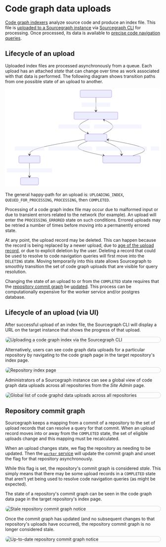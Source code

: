 # Code graph data uploads

<style>
img.screenshot {
  display: block;
  margin: 1em auto;
  max-width: 600px;
  margin-bottom: 0.5em;
  border: 1px solid lightgrey;
  border-radius: 10px;
}

img.terminal-screenshot {
  max-width: 800px;
}
</style>

[Code graph indexers](../references/indexers.md) analyze source code and produce an index file. This file is [uploaded to a Sourcegraph instance](../how-to/index_other_languages.md#4-upload-lsif-data) via [Sourcegraph CLI](../../cli/index.md) for processing. Once processed, its data is available to [precise code navigation queries](precise_code_navigation.md).

## Lifecycle of an upload

Uploaded index files are processed asynchronously from a queue. Each upload has an attached _state_ that can change over time as work associated with that data is performed. The following diagram shows transition paths from one possible state of an upload to another.

![Upload state diagram](./diagrams/upload-states.svg)

The general happy-path for an upload is: `UPLOADING_INDEX`, `QUEUED_FOR_PROCESSING`, `PROCESSING`, then `COMPLETED`.

Processing of a code graph index file may occur due to malformed input or due to transient errors related to the network (for example). An upload will enter the `PROCESSING_ERRORED` state on such conditions. Errored uploads may be retried a number of times before moving into a permanently errored state.

At any point, the upload record may be deleted. This can happen because the record is being replaced by a newer upload, due to [age of the upload record](../how-to/configure_data_retention.md), or due to explicit deletion by the user. Deleting a record that could be used to resolve to code navigation queries will first move into the `DELETING` state. Moving temporarily into this state allows Sourcegraph to smoothly transition the set of code graph uploads that are visible for query resolution.

Changing the state of an upload to or from the `COMPLETED` state requires that the [repository commit graph](#repository-commit-graph) be [updated](https://sourcegraph.com/search?q=context:global+repo:%5Egithub%5C.com/sourcegraph/sourcegraph%24+file:%cmd/worker/internal/codeintel/uploads/internal/commitgraph/updater%5C.go+func+%28u+*Updater%29+update%28ctx&patternType=literal). This process can be computationally expensive for the worker service and/or postgres database.
## Lifecycle of an upload (via UI)

After successful upload of an index file, the Sourcegraph CLI will display a URL on the target instance that shows the progress of that upload.

<img src="https://storage.googleapis.com/sourcegraph-assets/docs/images/code-intelligence/sg-3.34/uploads/src-lsif-upload.gif" class="screenshot terminal-screenshot" alt="Uploading a code graph index via the Sourcegraph CLI">

Alternatively, users can see code graph data uploads for a particular repository by navigating to the code graph page in the target repository's index page.

<img src="https://storage.googleapis.com/sourcegraph-assets/docs/images/code-intelligence/sg-3.33/repository-page.png" class="screenshot" alt="Repository index page">

Administrators of a Sourcegraph instance can see a global view of code graph data uploads across all repositories from the _Site Admin_ page.

<img src="https://storage.googleapis.com/sourcegraph-assets/docs/images/code-intelligence/renamed/indexes-list.png" class="screenshot" alt="Global list of code graphd data uploads across all repositories">

## Repository commit graph

Sourcegraph keeps a mapping from a commit of a repository to the set of upload records that can resolve a query for that commit. When an upload record moves into or away from the `COMPLETED` state, the set of eligible uploads change and this mapping must be recalculated.

When an upload changes state, we flag the repository as needing to be updated. Then the [`worker` service](https://docs.sourcegraph.com/admin/workers#codeintel-commitgraph)
will update the commit graph and unset the flag for that repository asynchronously.

While this flag is set, the repository's commit graph is considered _stale_. This simply means that there may be some upload records in a `COMPLETED` state that aren't yet being used to resolve code navigation queries (as might be expected).

The state of a repository's commit graph can be seen in the code graph data page in the target repository's index page.

<img src="https://storage.googleapis.com/sourcegraph-assets/docs/images/code-intelligence/renamed/stale-commit-graph.png" class="screenshot" alt="Stale repository commit graph notice">

Once the commit graph has updated (and no subsequent changes to that repository's uploads have occurred), the repository commit graph is no longer considered stale.

<img src="https://storage.googleapis.com/sourcegraph-assets/docs/images/code-intelligence/renamed/fresh-commit-graph.png" class="screenshot" alt="Up-to-date repository commit graph notice">
